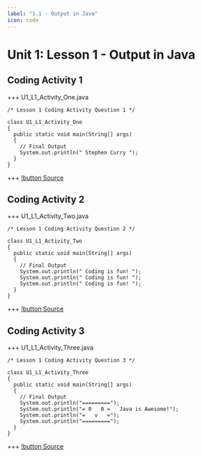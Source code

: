 ```yaml
---
label: "1.1 - Output in Java"
icon: code
---
```


# Unit 1: Lesson 1 - Output in Java

## Coding Activity 1
+++ U1_L1_Activity_One.java
```
/* Lesson 1 Coding Activity Question 1 */

class U1_L1_Activity_One 
{
  public static void main(String[] args) 
  {	
    // Final Output
    System.out.println(" Stephen Curry ");
  }
}
```
+++
[!button Source](/raw/Unit-1/1.1-OutputInJava/1.1-Activity1.java)

## Coding Activity 2
+++ U1_L1_Activity_Two.java
```
/* Lesson 1 Coding Activity Question 2 */

class U1_L1_Activity_Two 
{
  public static void main(String[] args) 
  {
    // Final Output
    System.out.println(" Coding is fun! ");
    System.out.println(" Coding is fun! ");
    System.out.println(" Coding is fun! ");
  }
}
```
+++
[!button Source](/raw/Unit-1/1.1-OutputInJava/1.1-Activity2.java)

## Coding Activity 3
+++ U1_L1_Activity_Three.java
```
/* Lesson 1 Coding Activity Question 3 */

class U1_L1_Activity_Three 
{
  public static void main(String[] args) 
  {
    // Final Output
    System.out.println("=========");
    System.out.println("= 0   0 =   Java is Awesome!");
    System.out.println("=   v   =");
    System.out.println("=========");
  }
}
```
+++
[!button Source](/raw/Unit-1/1.1-OutputInJava/1.1-Activity3.java)

